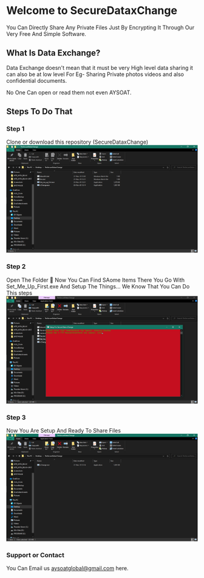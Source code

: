 # Welcome to SecureDataxChange 

You Can Directly Share Any Private Files Just By Encrypting It Through Our Very Free And Simple Software.

## What Is Data Exchange?

Data Exchange doesn't mean that it must be very High level data sharing it can also be at low level
For Eg- Sharing Private photos videos and also confidential documents.

No One Can open or read them not even AYSOAT.  

## Steps To Do That 

### Step 1
  Clone or download this repository (SecureDataxChange)
![](Snaps/Step1.png)

### Step 2
  Open The Folder 📂 Now You Can Find SAome Items There You Go With Set_Me_Up_First.exe And Setup The Things...
  We Know That You Can Do This steps
![](Snaps/step2.png)

### Step 3
  Now You Are Setup And Ready To Share Files
![](Snaps/step3.png)


### Support or Contact

You Can Email us aysoatglobal@gmail.com here.

